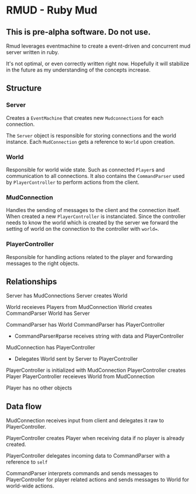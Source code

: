 RMUD - Ruby Mud
===============

This is pre-alpha software. Do not use.
---------------------------------------

Rmud leverages eventmachine to create a event-driven and concurrent mud server written in ruby.

It's not optimal, or even correctly written right now. Hopefully it will stabilize in the future as my understanding of the concepts increase.

Structure
---------

### Server
Creates a ```EventMachine``` that creates new ```Mudconnection```s for each connection. 

The ```Server``` object is responsible for storing connections and the world instance.
Each ```MudConnection``` gets a reference to ```World``` upon creation.

### World
Responsible for world wide state. Such as connected ```Player```s and communication to all connections. It also contains the ```CommandParser``` used by ```PlayerController``` to perform actions from the client.

### MudConnection
Handles the sending of messages to the client and the connection itself.
When created a new ```PlayerController``` is instanciated. 
Since the controller needs to know the world which is created by the server we forward the setting of world on the connection to the controller with ```world=```.

### PlayerController
Responsible for handling actions related to the player and forwarding messages to the right objects.

Relationships
-------------
Server has MudConnections
Server creates World

World receieves Players from MudConnection
World creates CommandParser
World has Server

CommandParser has World
CommandParser has PlayerController
  - CommandParser#parse receives string with data and PlayerController

MudConnection has PlayerController
  - Delegates World sent by Server to PlayerController

PlayerController is initialized with MudConnection
PlayerController creates Player
PlayerController receieves World from MudConnection

Player has no other objects

Data flow
---------
MudConnection receives input from client and delegates it raw to PlayerController.

PlayerController creates Player when receiving data if no player is already created.

PlayerController delegates incoming data to CommandParser with a reference to ```self```

CommandParser interprets commands and sends messages to PlayerController for player related actions and sends messages to World for world-wide actions.

